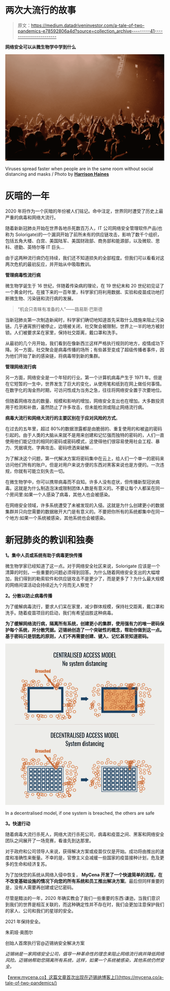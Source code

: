 # 两次大流行的故事

> 原文：<https://medium.datadriveninvestor.com/a-tale-of-two-pandemics-e78592806a4d?source=collection_archive---------41----------------------->

**网络安全可以从微生物学中学到什么**

![](img/e41d8ec6aa822a84d9854c896746b938.png)

Viruses spread faster when people are in the same room without social distancing and masks / Photo by [**Harrison Haines**](https://www.pexels.com/@harrisonhaines?utm_content=attributionCopyText&utm_medium=referral&utm_source=pexels)

# **灰暗的一年**

2020 年将作为一个灰暗的年份被人们铭记。命中注定，世界同时遭受了历史上最严重的病毒和网络大流行。

随着新新冠肺炎开始在世界各地杀死数百万人，IT 公司网络安全管理软件产品(也称为 Solorigate)的一个漏洞开始了前所未有的供应链攻击，影响了数千个组织，包括五角大楼、白宫、美国陆军、美国财政部、商务部和能源部，以及微软、思科、德勤、英特尔等 IT 巨头…

由于这两种流行病仍在持续，我们还不知道损失的全部程度。但我们可以看看对这两次危机的最初反应，并开始从中吸取教训。

**管理病毒性流行病**

微生物学诞生于 16 世纪，伴随着传染病的理论，在 19 世纪末和 20 世纪初见证了一个黄金时代。在接下来的一百年里，科学家们将利用数据、实验和疫苗成功地打断微生物、污染链和流行病的发展。

> “机会只青睐有准备的人”——路易斯·巴斯德

当新冠肺炎第一次制造新闻时，科学家们确切地知道首先采取什么措施来阻止污染链。几乎通宵旅行被停止，边境被关闭，社交聚会被限制，世界上一半的地方被封锁。人们被要求呆在家里，保持社交距离，戴口罩和洗手。

从最初的几个月开始，我们看到在像新西兰这样严格执行规则的地方，疫情成功下降。另一方面，社交聚会是病毒传播的场所；有些甚至变成了超级传播者事件，因为他们开始了新的感染链，将病毒带到新的集群。

**管理网络流行病**

另一方面，网络安全是一个年轻的行业。第一个计算机病毒产生于 1971 年。但是在它短暂的一生中，世界发生了巨大的变化，从使用笔和纸到在网上做任何事情。在数字化的淘金热时期，可访问性成为当务之急，往往将网络安全置于次要地位。

但随着网络攻击的数量、规模和影响的增加，网络安全支出也在增加。大多数投资用于检测和补救，虽然防止了许多攻击，但未能检测或阻止网络流行病。

**病毒大流行和网络大流行的主要区别在于应对风险的方式**。

在过去的五年里，超过 80%的数据泄露都是由脆弱的、重复使用的和被盗的密码引起的。由于人类的大脑从来就不是用来创建和记忆强而独特的密码的，人们一直使用他们能记住的相同的密码或密码模式，这使得他们很容易使用社会工程、暴力、凭据填充、字典攻击、密码喷洒来破解…

为了解决这个问题，第一代解决方案将密码集中在云上，给人们一个单一的密码来访问他们所有的账户。但是对用户来说方便的东西对黑客来说也是方便的。一次违规，你就有可能立刻失去一切。

在微生物学中，你可以携带病毒而不自知。许多人没有症状，但传播新型冠状病毒。这就是为什么制造泡沫或限制团体人数是有意义的。不要让每个人都呆在同一个房间里:如果一个人感染了病毒，其他人也会被感染。

在网络安全领域，许多系统遭受了未被发现的入侵。这就是为什么创建更小的数据集群并只向您需要的数据敞开大门是有意义的。不要把你所有的系统都集中在同一个地方:如果一个系统被感染，其他系统也会被感染。

# **新冠肺炎的教训和独奏**

**1。集中人员或系统有助于病毒更快传播**

微生物学家已经知道了这一点。对于网络安全社区来说，Solorigate 应该是一个清算的时刻，一些重要的问题必须得到回答。为什么随着网络安全支出的大幅增加，我们得到的勒索软件和供应链攻击不是更少了，而是更多了？为什么最大规模的网络间谍活动会持续近九个月而无人察觉？

**2。分散以防止病毒传播**

为了缓解病毒流行，要求人们呆在家里，减少群体规模，保持社交距离，戴口罩和洗手。随着疫苗项目的启动，我们有希望战胜这种病毒。

**为了缓解网络流行病，隔离所有系统，创建更小的集群，使用强有力的唯一密码保护每个系统，并分散凭据。迈锡纳创造了一个突破性的概念，帮助你做到这一点。基于密码只是钥匙的原则，人们不再需要创建、键入、记忆甚至知道密码。**

![](img/d55db2faa06fc16066803817223f2d04.png)

In a decentralised model, if one system is breached, the others are safe

**3。快速行动**

随着病毒大流行杀死人，网络大流行杀死公司，病毒和疫苗之间、黑客和网络安全团队之间展开了一场竞赛，看谁先到达那里。

对于政府和公司领导人来说，获得解决方案或疫苗仅仅是开始。成功将由推出的速度和准确性来衡量。不幸的是，官僚主义会减缓一些国家的疫苗接种计划，危及更多的生命和经济复苏。

为了加快您的系统从网络入侵中恢复， **MyCena 开发了一个快速简单的流程，在不改变基础设施的情况下向您的所有系统和员工推出解决方案**。最后但同样重要的是，没有人需要再创建或记忆密码。

尽管是黯淡的一年，2020 年确实教会了我们一些重要的东西:谦逊。当我们意识到我们的世界是相互关联的，而这种确定性并不存在时，我们会更加注意保护我们的家人、公司和我们的星球的安全。

2021 年保持安全。

朱莉娅·奥图尔

创始人首席执行官@迈锡纳安全解决方案

*迈锡纳是一家网络安全公司，倡导一种革命性的理念来阻止网络流行病并降低网络风险。迈锡纳帮助您隔离所有系统，这样，如果一个系统被感染，其他系统仍然安全。*

【www.mycena.co】这篇文章首次出现在迈锡纳博客上[](https://mycena.co/a-tale-of-two-pandemics/)